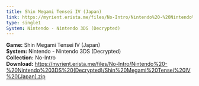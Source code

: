 ```yaml
---
title: Shin Megami Tensei IV (Japan)
link: https://myrient.erista.me/files/No-Intro/Nintendo%20-%20Nintendo%203DS%20(Decrypted)/Shin%20Megami%20Tensei%20IV%20(Japan).zip
type: single1
System: Nintendo - Nintendo 3DS (Decrypted)
---
```

<b>Game:</b> Shin Megami Tensei IV (Japan)<br>
<b>System:</b> Nintendo - Nintendo 3DS (Decrypted)<br>
<b>Collection:</b> No-Intro<br>
<b>Download:</b> https://myrient.erista.me/files/No-Intro/Nintendo%20-%20Nintendo%203DS%20(Decrypted)/Shin%20Megami%20Tensei%20IV%20(Japan).zip
